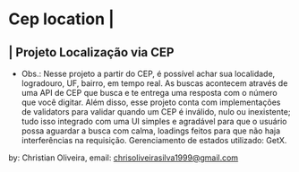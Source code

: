 # Cep location |

 ## | Projeto Localização via CEP 
 - Obs.: Nesse projeto a partir do CEP, é possível achar sua localidade, logradouro, UF, bairro, em tempo real. As buscas acontecem através de uma API de CEP que busca e te entrega uma resposta com o número que você digitar. Além disso, esse projeto conta com implementações de validators para validar quando um CEP é inválido, nulo ou inexistente; tudo isso integrado com uma UI simples e agradável para que o usuário possa aguardar a busca com calma, loadings feitos para que não haja interferências na requisição. Gerenciamento de estados utilizado: GetX. 
 
 by: Christian Oliveira, email: chrisoliveirasilva1999@gmail.com
